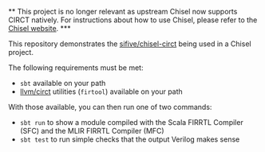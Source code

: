 ** This project is no longer relevant as upstream Chisel now supports CIRCT natively.  For instructions about how to use Chisel, please refer to the [Chisel website](https://chisel-lang.org). ***

This repository demonstrates the [sifive/chisel-circt](https://github.com/sifive/chisel-circt) being used in a Chisel project.

The following requirements must be met:

- `sbt` available on your path
- [llvm/circt](https://github.com/llvm/circt) utilities (`firtool`) available on your path

With those available, you can then run one of two commands:

- `sbt run` to show a module compiled with the Scala FIRRTL Compiler (SFC) and the MLIR FIRRTL Compiler (MFC)
- `sbt test` to run simple checks that the output Verilog makes sense
